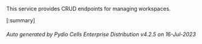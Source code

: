 






This service provides CRUD endpoints for managing workspaces.

[:summary]

###### Auto generated by Pydio Cells Enterprise Distribution v4.2.5 on 16-Jul-2023
